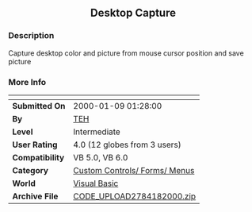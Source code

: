 ﻿<div align="center">

## Desktop Capture


</div>

### Description

Capture desktop color and picture from mouse cursor position and save picture
 
### More Info
 


<span>             |<span>
---                |---
**Submitted On**   |2000-01-09 01:28:00
**By**             |[TEH](https://github.com/Planet-Source-Code/PSCIndex/blob/master/ByAuthor/teh.md)
**Level**          |Intermediate
**User Rating**    |4.0 (12 globes from 3 users)
**Compatibility**  |VB 5\.0, VB 6\.0
**Category**       |[Custom Controls/ Forms/  Menus](https://github.com/Planet-Source-Code/PSCIndex/blob/master/ByCategory/custom-controls-forms-menus__1-4.md)
**World**          |[Visual Basic](https://github.com/Planet-Source-Code/PSCIndex/blob/master/ByWorld/visual-basic.md)
**Archive File**   |[CODE\_UPLOAD2784182000\.zip](https://github.com/Planet-Source-Code/teh-desktop-capture__1-5378/archive/master.zip)








